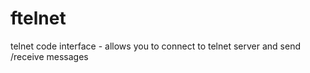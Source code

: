 # ftelnet
telnet code interface - allows you to connect to telnet server and send /receive  messages
